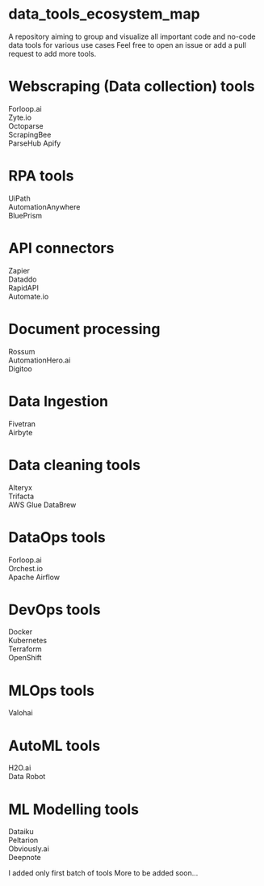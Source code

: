 # data_tools_ecosystem_map
A repository aiming to group and visualize all important code and no-code data tools for various use cases
Feel free to open an issue or add a pull request to add more tools.




# Webscraping (Data collection) tools
Forloop.ai  
Zyte.io  
Octoparse  
ScrapingBee  
ParseHub
Apify

# RPA tools
UiPath  
AutomationAnywhere  
BluePrism  

# API connectors
Zapier  
Dataddo  
RapidAPI  
Automate.io  

# Document processing
Rossum  
AutomationHero.ai  
Digitoo  


# Data Ingestion
Fivetran  
Airbyte  


# Data cleaning tools
Alteryx  
Trifacta  
AWS Glue DataBrew  


# DataOps tools
Forloop.ai  
Orchest.io  
Apache Airflow  

# DevOps tools
Docker  
Kubernetes  
Terraform  
OpenShift  

# MLOps tools
Valohai  

# AutoML tools
H2O.ai  
Data Robot  

# ML Modelling tools
Dataiku  
Peltarion  
Obviously.ai  
Deepnote


I added only first batch of tools
More to be added soon...
